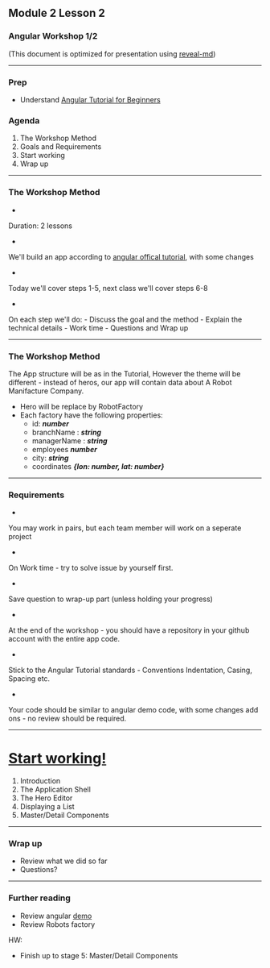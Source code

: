 ## Module 2 Lesson 2
### Angular Workshop 1/2
(This document is optimized for presentation using [reveal-md](https://github.com/webpro/reveal-md))

---

### Prep
* Understand [Angular Tutorial for Beginners](https://www.youtube.com/watch?v=k5E2AVpwsko)

### Agenda
1. The Workshop Method
2. Goals and Requirements
3. Start working
4. Wrap up


---

### The Workshop Method
* <!-- .element: class="fragment" -->
Duration: 2 lessons
* <!-- .element: class="fragment" -->
We'll build an app according to [angular offical tutorial](https://angular.io/tutorial), with some changes
* <!-- .element: class="fragment" -->
Today we'll cover steps 1-5, next class we'll cover steps 6-8
* <!-- .element: class="fragment" -->
On each step we'll do:
    - Discuss the goal and the method
    - Explain the technical details
    - Work time
    - Questions and Wrap up

---

### The Workshop Method
The App structure will be as in the Tutorial,
However the theme will be different -
instead of heros, our app will contain data about
A Robot Manifacture Company.
* Hero  will be replace by RobotFactory
* Each factory have the following properties:
    - id: ***number***
    - branchName : ***string***
    - managerName : ***string***
    - employees ***number***
    - city: ***string***
    - coordinates ***{lon: number, lat: number}***

---

### Requirements
* <!-- .element: class="fragment" -->
You may work in pairs, but each team member will work on a seperate project
* <!-- .element: class="fragment" -->
On Work time - try to solve issue by yourself first.
* <!-- .element: class="fragment" -->
Save question to wrap-up part (unless holding your progress)
* <!-- .element: class="fragment" -->
At the end of the workshop - you should have a repository in your github account with the entire app code.
* <!-- .element: class="fragment" -->
Stick to the Angular Tutorial standards - Conventions Indentation, Casing, Spacing etc.
* <!-- .element: class="fragment" -->
Your code should be similar to angular demo code, with some changes add ons - no review should be required.

---

# [Start working!](https://angular.io/tutorial)
1. Introduction
2. The Application Shell
3. The Hero Editor
4. Displaying a List
5. Master/Detail Components

---

### Wrap up
* Review what we did so far
* Questions?

---

### Further reading
* Review angular [demo](https://angular.io/generated/live-examples/toh-pt6/stackblitz.html)
* Review Robots factory

HW:
* Finish up to stage 5: Master/Detail Components
